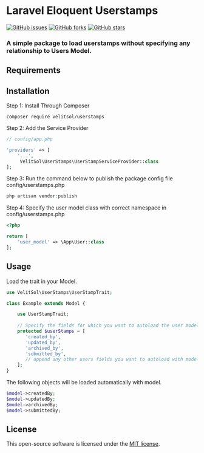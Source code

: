 # Laravel Eloquent Userstamps

[![GitHub issues](https://img.shields.io/github/issues/hmshafeeq/userstamps.svg)](https://github.com/hmshafeeq/userstamps/issues)
[![GitHub forks](https://img.shields.io/github/forks/hmshafeeq/userstamps.svg)](https://github.com/hmshafeeq/userstamps/network)
[![GitHub stars](https://img.shields.io/github/stars/hmshafeeq/userstamps.svg)](https://github.com/hmshafeeq/userstamps/stargazers)

### A simple package to load userstamps without specifying any relationship to Users Model.

## Requirements


## Installation
Step 1: Install Through Composer 

````
composer require velitsol/userstamps
````
Step 2: Add the Service Provider
 
```php
// config/app.php

'providers' => [
    '...',
     VelitSol\UserStamps\UserStampServiceProvider::class
];
```

Step 3: Run the command below to publish the package config file config/userstamps.php
 
```php
php artisan vendor:publish
```

Step 4: Specify the user model class with correct namespace in config/userstamps.php
 
```php
<?php

return [
    'user_model' => \App\User::class
];

```



## Usage

Load the trait in your Model.

```php
use VelitSol\UserStamps\UserStampTrait;

class Example extends Model {

    use UserStampTrait;
    
    // Specify the fields for which you want to autoload the user model automatically
    protected $userStamps = [
       'created_by',
       'updated_by',
       'archived_by',
       'submitted_by',
       // append any other users fields you want to autoload with model
    ];
}
```

The following objects will be loaded automatically with model. 

```php
$model->createdBy;  
$model->updatedBy;  
$model->archivedBy; 
$model->submittedBy; 
```

## License

This open-source software is licensed under the [MIT license](https://opensource.org/licenses/MIT).